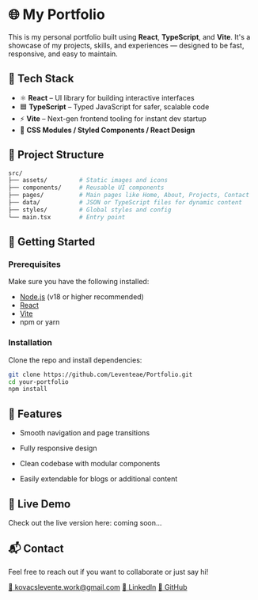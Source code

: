 # 🌐 My Portfolio

This is my personal portfolio built using **React**, **TypeScript**, and **Vite**. It's a showcase of my projects, skills, and experiences — designed to be fast, responsive, and easy to maintain.

## 🔧 Tech Stack

- ⚛️ **React** – UI library for building interactive interfaces
- 🟦 **TypeScript** – Typed JavaScript for safer, scalable code
- ⚡ **Vite** – Next-gen frontend tooling for instant dev startup
- 🎨 **CSS Modules / Styled Components / React Design**

## 📁 Project Structure
```bash
src/
├── assets/         # Static images and icons
├── components/     # Reusable UI components
├── pages/          # Main pages like Home, About, Projects, Contact
├── data/           # JSON or TypeScript files for dynamic content
├── styles/         # Global styles and config
└── main.tsx        # Entry point
```

## 🚀 Getting Started

### Prerequisites

Make sure you have the following installed:

- [Node.js](https://nodejs.org/) (v18 or higher recommended)
- [React](https://react.dev/)
- [Vite](https://vite.dev/)
- npm or yarn

### Installation

Clone the repo and install dependencies:

```bash
git clone https://github.com/Leventeae/Portfolio.git
cd your-portfolio
npm install
```
## 🌟 Features
- Smooth navigation and page transitions

- Fully responsive design

- Clean codebase with modular components

- Easily extendable for blogs or additional content

## 📸 Live Demo
Check out the live version here: coming soon...

## 📬 Contact
Feel free to reach out if you want to collaborate or just say hi!

[📧 kovacslevente.work@gmail.com](https://mail.google.com/mail/?view=cm&fs=1&to=kovacslevente.work@gmail.com)
[🔗 LinkedIn](https://www.linkedin.com/in/levente-kov%C3%A1cs-a86897358?utm_source=share&utm_campaign=share_via&utm_content=profile)
[🐙 GitHub](https://github.com/Leventeae)

